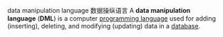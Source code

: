 data manipulation language
数据操纵语言
A **data manipulation language** (**DML**) is a computer [programming language](https://en.wikipedia.org/wiki/Programming_language "Programming language") used for adding (inserting), deleting, and modifying (updating) data in a [database](https://en.wikipedia.org/wiki/Database).